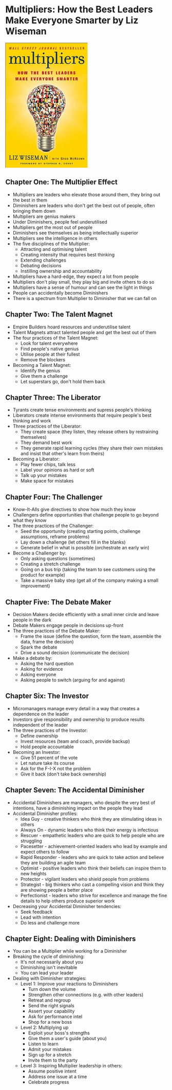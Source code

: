 # Multipliers: How the Best Leaders Make Everyone Smarter by Liz Wiseman

![Cover](./cover.jpg)

## Chapter One: The Multiplier Effect

* Multipliers are leaders who elevate those around them, they bring out the best in them
* Diminishers are leaders who don't get the best out of people, often bringing them down
* Multipliers are genius makers
* Under Diminishers, people feel underutilised
* Multipliers get the most out of people
* Diminishers see themselves as being intellectually superior
* Multipliers see the intelligence in others
* The five disciplines of the Multiplier:
  * Attracting and optimising talent
  * Creating intensity that requires best thinking
  * Extending challenges
  * Debating decisions
  * Instilling ownership and accountability
* Multipliers have a hard-edge, they expect a lot from people
* Multipliers don't play small, they play big and invite others to do so
* Multipliers have a sense of humour and can see the light in things
* People can accidentally become Diminishers
* There is a spectrum from Multiplier to Diminisher that we can fall on

## Chapter Two: The Talent Magnet

* Empire Builders hoard resources and underutilise talent
* Talent Magnets attract talented people and get the best out of them
* The four practices of the Talent Magnet:
  * Look for talent everywhere
  * Find people's native genius
  * Utilise people at their fullest
  * Remove the blockers
* Becoming a Talent Magnet:
  * Identify the genius
  * Give them a challenge
  * Let superstars go, don't hold them back

## Chapter Three: The Liberator

* Tyrants create tense environments and supress people's thinking
* Liberators create intense environments that require people's best thinking and work
* Three practices of the Liberator:
  * They create space (they listen, they release others by restraining themselves)
  * They demand best work
  * They generate rapid learning cycles (they share their own mistakes and insist that other's learn from theirs)
* Becoming a Liberator:
  * Play fewer chips, talk less
  * Label your opinions as hard or soft
  * Talk up your mistakes
  * Make space for mistakes

## Chapter Four: The Challenger

* Know-It-Alls give directives to show how much they know
* Challengers define opportunities that challenge people to go beyond what they know
* The three practices of the Challenger:
  * Seed the opportunity (creating starting points, challenge assumptions, reframe problems)
  * Lay down a challenge (let others fill in the blanks)
  * Generate belief in what is possible (orchestrate an early win)
* Become a Challenger by:
  * Only asking questions (sometimes)
  * Creating a stretch challenge
  * Going on a bus trip (taking the team to see customers using the product for example)
  * Take a massive baby step (get all of the company making a small improvement)

## Chapter Five: The Debate Maker

* Decision Makers decide efficiently with a small inner circle and leave people in the dark
* Debate Makers engage people in decisions up-front
* The three practices of the Debate Maker:
  * Frame the issue (define the question, form the team, assemble the data, frame the decision)
  * Spark the debate
  * Drive a sound decision (communicate the decision)
* Make a debate by:
  * Asking the hard question
  * Asking for evidence
  * Asking everyone
  * Asking people to switch (arguing for and against)

## Chapter Six: The Investor

* Micromanagers manage every detail in a way that creates a dependence on the leader
* Investors give responsibility and ownership to produce results independent of the leader
* The three practices of the Investor:
  * Define ownership
  * Invest resources (team and coach, provide backup)
  * Hold people accountable
* Becoming an Investor:
  * Give 51 percent of the vote
  * Let nature take its course
  * Ask for the F-I-X not the problem
  * Give it back (don't take back ownership)

## Chapter Seven: The Accidental Diminisher

* Accidental Diminishers are managers, who despite the very best of intentions, have a diminishing impact on the people they lead
* Accidental Diminisher profiles:
  * Idea Guy - creative thinkers who think they are stimulating ideas in others
  * Always On - dynamic leaders who think their energy is infectious
  * Rescuer - empathetic leaders who are quick to help people who are struggling
  * Pacesetter - achievement-oriented leaders who lead by example and expect others to follow
  * Rapid Responder - leaders who are quick to take action and believe they are building an agile team
  * Optimist - positive leaders who think their beliefs can inspire them to new heights
  * Protector - vigilant leaders who shield people from problems
  * Strategist - big thinkers who cast a compelling vision and think they are showing people a better place
  * Perfectionist - leaders who strive for excellence and manage the fine details to help others produce superior work
* Decreasing your Accidental Diminisher tendencies:
  * Seek feedback
  * Lead with intention
  * Do less and challenge more

## Chapter Eight: Dealing with Diminishers

* You can be a Multiplier while working for a Diminisher
* Breaking the cycle of diminishing:
  * It's not necessarily about you
  * Diminishing isn't inevitable
  * You can lead your leader
* Dealing with Diminisher strategies:
  * Level 1: Improve your reactions to Diminishers
    * Turn down the volume
    * Strengthen other connections (e.g. with other leaders)
    * Retreat and regroup
    * Send the right signals
    * Assert your capability
    * Ask for performance intel
    * Shop for a new boss
  * Level 2: Multiplying up
    * Exploit your boss's strengths
    * Give them a user's guide (about you)
    * Listen to learn
    * Admit your mistakes
    * Sign up for a stretch
    * Invite them to the party
  * Level 3: Inspiring Multiplier leadership in others:
    * Assume positive intent
    * Address one issue at a time
    * Celebrate progress

